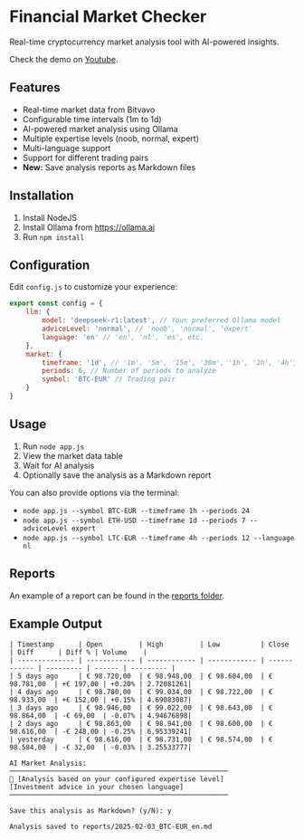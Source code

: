 # Financial Market Checker

Real-time cryptocurrency market analysis tool with AI-powered insights.

Check the demo on [Youtube](https://youtu.be/lArQ83rFLwc).

## Features

-   Real-time market data from Bitvavo
-   Configurable time intervals (1m to 1d)
-   AI-powered market analysis using Ollama
-   Multiple expertise levels (noob, normal, expert)
-   Multi-language support
-   Support for different trading pairs
-   **New:** Save analysis reports as Markdown files

## Installation

1. Install NodeJS
2. Install Ollama from https://ollama.ai
3. Run `npm install`

## Configuration

Edit `config.js` to customize your experience:

```javascript
export const config = {
	llm: {
		model: 'deepseek-r1:latest', // Your preferred Ollama model
		adviceLevel: 'normal', // 'noob', 'normal', 'expert'
		language: 'en' // 'en', 'nl', 'es', etc.
	},
	market: {
		timeframe: '1d', // '1m', '5m', '15m', '30m', '1h', '2h', '4h', '6h', '8h', '12h', '1d'
		periods: 6, // Number of periods to analyze
		symbol: 'BTC-EUR' // Trading pair
	}
}
```

## Usage

1. Run `node app.js`
2. View the market data table
3. Wait for AI analysis
4. Optionally save the analysis as a Markdown report

You can also provide options via the terminal:

-   `node app.js --symbol BTC-EUR --timeframe 1h --periods 24`
-   `node app.js --symbol ETH-USD --timeframe 1d --periods 7 --adviceLevel expert`
-   `node app.js --symbol LTC-EUR --timeframe 4h --periods 12 --language nl`

## Reports

An example of a report can be found in the [reports folder](./reports/2025-02-03_BTC-EUR_en.md).

## Example Output

```
| Timestamp      | Open         | High         | Low          | Close        | Diff      | Diff % | Volume    |
| -------------- | ------------ | ------------ | ------------ | ------------ | --------- | ------ | --------- |
| 5 days ago     | € 98.720,00  | € 98.948,00  | € 98.604,00  | € 98.781,00  | +€ 197,00 | +0.20% | 2.72081261|
| 4 days ago     | € 98.780,00  | € 99.034,00  | € 98.722,00  | € 98.933,00  | +€ 152,00 | +0.15% | 4.69083087|
| 3 days ago     | € 98.946,00  | € 99.022,00  | € 98.643,00  | € 98.864,00  | -€ 69,00  | -0.07% | 4.94676898|
| 2 days ago     | € 98.863,00  | € 98.941,00  | € 98.600,00  | € 98.616,00  | -€ 248,00 | -0.25% | 6.95339241|
| yesterday      | € 98.616,00  | € 98.731,00  | € 98.574,00  | € 98.584,00  | -€ 32,00  | -0.03% | 3.25533777|

AI Market Analysis:
──────────────────────────────────────────────────────
🤖 [Analysis based on your configured expertise level]
[Investment advice in your chosen language]
──────────────────────────────────────────────────────

Save this analysis as Markdown? (y/N): y

Analysis saved to reports/2025-02-03_BTC-EUR_en.md
```
